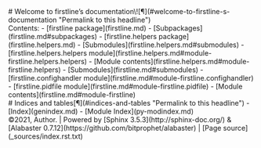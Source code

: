 <div class="document">
<div class="documentwrapper">
<div class="body" role="main">
<div id="welcome-to-firstline-s-documentation" class="section">
# Welcome to firstline’s documentation\![¶](#welcome-to-firstline-s-documentation "Permalink to this headline")
<div class="toctree-wrapper compound">
<span class="caption-text">Contents:</span>
  - [firstline package](firstline.md)
      - [Subpackages](firstline.md#subpackages)
          - [firstline.helpers package](firstline.helpers.md)
              - [Submodules](firstline.helpers.md#submodules)
              - [firstline.helpers.helpers
                module](firstline.helpers.md#module-firstline.helpers.helpers)
              - [Module
                contents](firstline.helpers.md#module-firstline.helpers)
      - [Submodules](firstline.md#submodules)
      - [firstline.confighandler
        module](firstline.md#module-firstline.confighandler)
      - [firstline.pidfile
        module](firstline.md#module-firstline.pidfile)
      - [Module contents](firstline.md#module-firstline)
</div>
</div>
<div id="indices-and-tables" class="section">
# Indices and tables[¶](#indices-and-tables "Permalink to this headline")
  - [<span class="std std-ref">Index</span>](genindex.md)
  - [<span class="std std-ref">Module Index</span>](py-modindex.md)
</div>
</div>
</div>
<div class="clearer">
</div>
</div>
<div class="footer">
©2021, Author. | Powered by [Sphinx 3.5.3](http://sphinx-doc.org/) &
[Alabaster 0.7.12](https://github.com/bitprophet/alabaster) | [Page
source](_sources/index.rst.txt)
</div>
